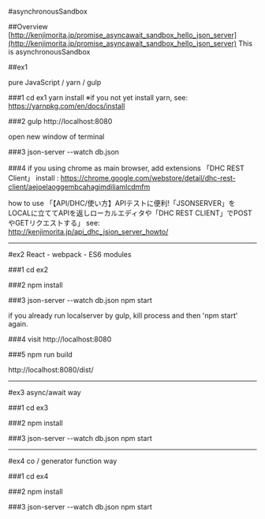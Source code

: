 #asynchronousSandbox

##Overview
[http://kenjimorita.jp/promise_asyncawait_sandbox_hello_json_server](http://kenjimorita.jp/promise_asyncawait_sandbox_hello_json_server)
This is asynchronousSandbox


##ex1

pure JavaScript / yarn / gulp

###1
cd ex1
yarn install
※if you not yet install yarn,
see: https://yarnpkg.com/en/docs/install

###2 gulp
    http://localhost:8080

open new window of terminal

###3 json-server --watch db.json

###4 if you using chrome as main browser,
add extensions 「DHC REST Client」
install : https://chrome.google.com/webstore/detail/dhc-rest-client/aejoelaoggembcahagimdiliamlcdmfm

how to use
「【API/DHC/使い方】APIテストに便利!「JSONSERVER」をLOCALに立ててAPIを返しローカルエディタや「DHC REST CLIENT」でPOSTやGETリクエストする」
see: http://kenjimorita.jp/api_dhc_jsion_server_howto/


----------------------------------------

#ex2
React - webpack - ES6 modules

###1
cd ex2

###2
npm install

###3
json-server --watch db.json
npm start

if you already run localserver by gulp, kill process and then 'npm start' again.

###4
visit
http://localhost:8080

###5
npm run build

http://localhost:8080/dist/

----------------------------------------

#ex3
async/await way

###1
cd ex3

###2
npm install

###3
json-server --watch db.json
npm start

----------------------------------------

#ex4
co / generator function way

###1
cd ex4

###2
npm install

###3
json-server --watch db.json
npm start







